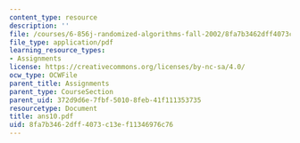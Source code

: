 ```yaml
---
content_type: resource
description: ''
file: /courses/6-856j-randomized-algorithms-fall-2002/8fa7b3462dff4073c13ef11346976c76_ans10.pdf
file_type: application/pdf
learning_resource_types:
- Assignments
license: https://creativecommons.org/licenses/by-nc-sa/4.0/
ocw_type: OCWFile
parent_title: Assignments
parent_type: CourseSection
parent_uid: 372d9d6e-7fbf-5010-8feb-41f111353735
resourcetype: Document
title: ans10.pdf
uid: 8fa7b346-2dff-4073-c13e-f11346976c76
---
```

